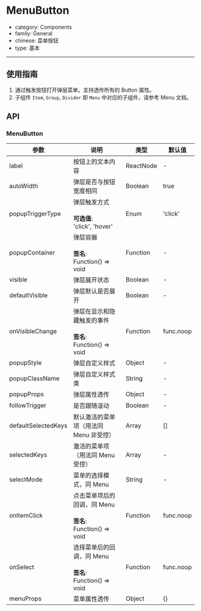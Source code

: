 # MenuButton

-   category: Components
-   family: General
-   chinese: 菜单按钮
-   type: 基本

---

## 使用指南

1.  通过触发按钮打开弹层菜单。支持透传所有的 Button 属性。
2.  子组件 `Item`, `Group`, `Divider` 即 `Menu` 中对应的子组件，请参考 Menu 文档。

## API

### MenuButton

| 参数                  | 说明                                                    | 类型        | 默认值       |
| ------------------- | ----------------------------------------------------- | --------- | --------- |
| label               | 按钮上的文本内容                                              | ReactNode | -         |
| autoWidth           | 弹层是否与按钮宽度相同                                           | Boolean   | true      |
| popupTriggerType    | 弹层触发方式<br><br>**可选值**:<br>'click', 'hover'            | Enum      | 'click'   |
| popupContainer      | 弹层容器<br><br>**签名**:<br>Function() => void             | Function  | -         |
| visible             | 弹层展开状态                                                | Boolean   | -         |
| defaultVisible      | 弹层默认是否展开                                              | Boolean   | -         |
| onVisibleChange     | 弹层在显示和隐藏触发的事件<br><br>**签名**:<br>Function() => void    | Function  | func.noop |
| popupStyle          | 弹层自定义样式                                               | Object    | -         |
| popupClassName      | 弹层自定义样式类                                              | String    | -         |
| popupProps          | 弹层属性透传                                                | Object    | -         |
| followTrigger       | 是否跟随滚动                                                | Boolean   | -         |
| defaultSelectedKeys | 默认激活的菜单项（用法同 Menu 非受控）                                | Array     | \[]       |
| selectedKeys        | 激活的菜单项（用法同 Menu 受控）                                   | Array     | -         |
| selectMode          | 菜单的选择模式，同 Menu                                        | String    | -         |
| onItemClick         | 点击菜单项后的回调，同 Menu<br><br>**签名**:<br>Function() => void | Function  | func.noop |
| onSelect            | 选择菜单后的回调，同 Menu<br><br>**签名**:<br>Function() => void  | Function  | func.noop |
| menuProps           | 菜单属性透传                                                | Object    | {}        |
